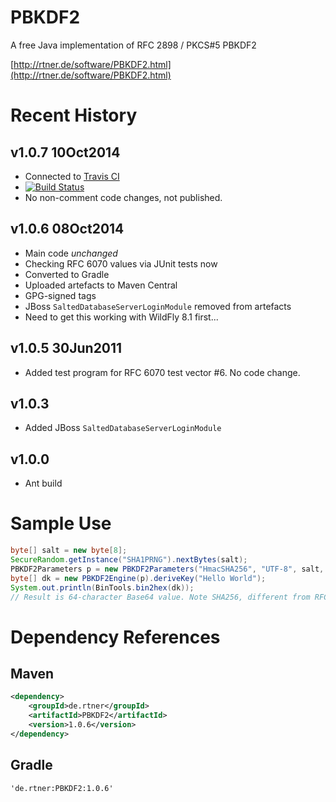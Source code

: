 PBKDF2
======

A free Java implementation of RFC 2898 / PKCS#5 PBKDF2

[http://rtner.de/software/PBKDF2.html](http://rtner.de/software/PBKDF2.html)

Recent History
==============

## v1.0.7 10Oct2014
* Connected to [Travis CI](https://travis-ci.org) 
* [![Build Status](https://travis-ci.org/m9aertner/PBKDF2.svg?branch=master)](https://travis-ci.org/m9aertner/PBKDF2)
* No non-comment code changes, not published.

## v1.0.6 08Oct2014
* Main code *unchanged*
* Checking RFC 6070 values via JUnit tests now
* Converted to Gradle
* Uploaded artefacts to Maven Central
* GPG-signed tags
* JBoss `SaltedDatabaseServerLoginModule` removed from artefacts
 * Need to get this working with WildFly 8.1 first...

## v1.0.5 30Jun2011
* Added test program for RFC 6070 test vector #6. No code change. 

## v1.0.3
* Added JBoss `SaltedDatabaseServerLoginModule`

## v1.0.0
* Ant build

Sample Use
==========

```java
byte[] salt = new byte[8];
SecureRandom.getInstance("SHA1PRNG").nextBytes(salt);
PBKDF2Parameters p = new PBKDF2Parameters("HmacSHA256", "UTF-8", salt, 2000);
byte[] dk = new PBKDF2Engine(p).deriveKey("Hello World");
System.out.println(BinTools.bin2hex(dk));
// Result is 64-character Base64 value. Note SHA256, different from RFC 6070.
```

Dependency References
=====================

## Maven

```xml
<dependency>
    <groupId>de.rtner</groupId>
    <artifactId>PBKDF2</artifactId>
    <version>1.0.6</version>
</dependency>
```

## Gradle

`'de.rtner:PBKDF2:1.0.6'`
